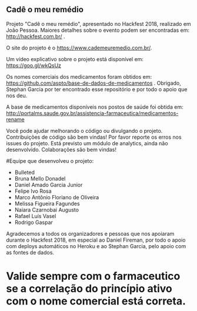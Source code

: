 ## Cadê o meu remédio

Projeto "Cadê o meu remédio", apresentado no Hackfest 2018, realizado em João Pessoa. Maiores detalhes sobre o evento podem ser encontradas em: http://hackfest.com.br/ .

O site do projeto é o https://www.cademeuremedio.com.br/.

Um vídeo explicativo sobre o projeto está disponível em: https://goo.gl/wkQsUz

Os nomes comerciais dos medicamentos foram obtidos em: https://github.com/aspto/base-de-dados-de-medicamentos . Obrigado, Stephan Garcia por ter encontrado esse repositório e por todo o apoio que nos deu.

A base de medicamentos disponíveis nos postos de saúde foi obtida em: http://portalms.saude.gov.br/assistencia-farmaceutica/medicamentos-rename

Você pode ajudar melhorando o código ou divulgando o projeto. Contribuições de código são bem vindas! Por favor reporte os erros nos issues do projeto. Está previsto um módulo de analytics, ainda não desenvolvido. Colaborações são bem vindas!

#Equipe que desenvolveu o projeto:
- Bulleted
- Bruna Mello Donadel 
- Daniel Amado Garcia Junior  
- Felipe Ivo Rosa
- Marco Antônio Floriano de Oliveira 
- Melissa Figueira Fagundes 
- Naiara Czarnobai Augusto 
- Rafael Luís Vasel 
- Rodrigo Gaspar 

Agradecemos a todos os organizadores e pessoas que nos apoiaram durante o Hackfest 2018, em especial ao Daniel Fireman, por todo o apoio com deploys automáticos no Heroku e ao Stephan Garcia, pelo apoio com as fontes de dados. 

# Valide sempre com o farmaceutico se a correlação do princípio ativo com o nome comercial está correta. 
